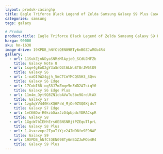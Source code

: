 ```yaml
---
layout: produk-casinghp
title: Eagle Triforce Black Legend of Zelda Samsung Galaxy S9 Plus Case
categories: samsung
tags: galaxy

# Produk
product-title: Eagle Triforce Black Legend of Zelda Samsung Galaxy S9 Plus Case
harga: 90000
sku: hn-1638
image-drive: 19XPDB_hNfCtQEN09BTy6nBGZJwMOb4R4
gallery:
  - url: 11SukZjnNDyaSNMzMlAyjc0_SCdUJMFZb
    title: Galaxy Note 8
  - url: 1sqe4gEoO2gY3aSnO3t6LWuST8rJW6tO9
    title: Galaxy S6
  - url: 1-oaOI9WX4gjh_5mCTCmYMCQS5H3_8Qvv
    title: Galaxy S6 Edge
  - url: 17CobI68-oqS8J7mZmqe5n3WD2ATsiqY0
    title: Galaxy S6 Edge Plus
  - url: 11m4m_Dyt9Q8ZN1cbAVwTu5bx9GrdUtAX
    title: Galaxy S7
  - url: 1zgAqYV440KsKQ6FsW_MjOe9ZSQ0XjdsT
    title: Galaxy S7 Edge
  - url: 1vCK6Dw-R0kzbDaxJzO4pbpdcYDRACspR
    title: Galaxy S8
  - url: 1XgcW7bIEHhErs6EBNSNRjtPZEquTlprL
    title: Galaxy S8 Plus
  - url: 1-Xsxcvxpc2TpuTiYje24IN98fo9E9NAF
    title: Galaxy S9
  - url: 19XPDB_hNfCtQEN09BTy6nBGZJwMOb4R4
    title: Galaxy S9 Plus
---
```

